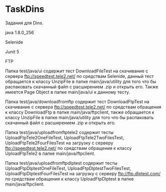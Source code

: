 # TaskDins
Задания для Dins.

java 1.8.0_256

Selenide

Junit 5

FTP

Папка test/java/ui содержит тест DownloadFileTest на скачивание с сервера ftp://speedtest.tele2.net/ 
по средствам Selenide, данный тест обращается к классу UnzipFile в папке main/java/utility
для того что бы распаковать скачанный файл с расширением .zip и открыть его. 
Также имеется Page Object в папке main/java/ui к данному тесту.

Папка test/java/downloadfromftp содержит тест DownloadFtpTest на скачивание с сервера 
ftp://speedtest.tele2.net/ по средствам обращения к классу DownloadFtp 
в папке main/java/ftpclient, также обращается к классу UnzipFile в папке main/java/utility
для того что бы распаковать скачанный файл с расширением .zip и открыть его. 

Папка test/java/uploadfromftptele2 содержит тесты UploadFtpTele2OneFileTest, 
UploadFtpTele2TwoFilesTest, UploadFtpTele2FourFilesTest на загрузку с серверу
ftp://speedtest.tele2.net/ по средствам обращения к классу UploadFtpTele2 
в папке main/java/ftpclient.

Папка test/java/uploadfromftpdlptest содержит тесты UploadFtpDlptestOneFileTest, 
UploadFtpDlptestTwoFilesTest, UploadFtpDlptestFourFilesTest на загрузку с серверу
ftp://ftp.dlptest.com/ по средствам обращения к классу UploadFtpDlptest 
в папке main/java/ftpclient.
